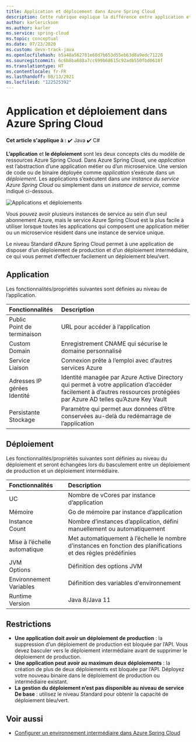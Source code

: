 ```yaml
---
title: Application et déploiement dans Azure Spring Cloud
description: Cette rubrique explique la différence entre application et déploiement dans Azure Spring Cloud.
author: karlerickson
ms.author: karler
ms.service: spring-cloud
ms.topic: conceptual
ms.date: 07/23/2020
ms.custom: devx-track-java
ms.openlocfilehash: b5a48a562781e68d7b653d55eb63d8a9edc71228
ms.sourcegitcommit: 6c6b8ba688a7cc699b68615c92adb550fbd0610f
ms.translationtype: HT
ms.contentlocale: fr-FR
ms.lasthandoff: 08/13/2021
ms.locfileid: "122525392"
---
```

# <a name="app-and-deployment-in-azure-spring-cloud"></a>Application et déploiement dans Azure Spring Cloud

**Cet article s'applique à :** ✔️ Java ✔️ C#

**L’application** et **le déploiement** sont les deux concepts clés du modèle de ressources Azure Spring Cloud. Dans Azure Spring Cloud, une *application* est l’abstraction d’une application métier ou d’un microservice.  Une version de code ou de binaire déployée comme *application* s’exécute dans un *déploiement*.  Les applications s’exécutent dans *une instance du service Azure Spring Cloud* ou simplement dans un *instance de service*, comme indiqué ci-dessous.

 ![Applications et déploiements](./media/spring-cloud-app-and-deployment/app-deployment-rev.png)

Vous pouvez avoir plusieurs instances de service au sein d’un seul abonnement Azure, mais le service Azure Spring Cloud est la plus facile à utiliser lorsque toutes les applications qui composent une application métier ou un microservice résident dans une instance de service unique.

Le niveau Standard d’Azure Spring Cloud permet à une application de disposer d’un déploiement de production et d’un déploiement intermédiaire, ce qui vous permet d’effectuer facilement un déploiement bleu/vert.

## <a name="app"></a>Application

Les fonctionnalités/propriétés suivantes sont définies au niveau de l’application.

| Fonctionnalités | Description |
|:--|:----------------|
| Public</br>Point de terminaison | URL pour accéder à l’application |
| Custom</br>Domain | Enregistrement CNAME qui sécurise le domaine personnalisé |
| Service</br>Liaison | Connexion prête à l’emploi avec d’autres services Azure |
| Adresses IP gérées</br>Identité | Identité managée par Azure Active Directory qui permet à votre application d’accéder facilement à d’autres ressources protégées par Azure AD telles qu’Azure Key Vault |
| Persistante</br>Stockage | Paramètre qui permet aux données d’être conservées au-delà du redémarrage de l’application |

## <a name="deployment"></a>Déploiement

Les fonctionnalités/propriétés suivantes sont définies au niveau du déploiement et seront échangées lors du basculement entre un déploiement de production et un déploiement intermédiaire.

| Fonctionnalités | Description |
|:--|:----------------|
| UC | Nombre de vCores par instance d’application |
| Mémoire | Go de mémoire par instance d’application|
| Instance</br>Count | Nombre d’instances d’application, défini manuellement ou automatiquement |
| Mise à l’échelle automatique | Met automatiquement à l’échelle le nombre d’instances en fonction des planifications et des règles prédéfinies |
| JVM</br>Options | Définition des options JVM  |
| Environnement</br>Variables | Définition des variables d'environnement |
| Runtime</br>Version | Java 8/Java 11|

## <a name="restrictions"></a>Restrictions

* **Une application doit avoir un déploiement de production** : la suppression d’un déploiement de production est bloquée par l’API. Vous devez basculer vers le déploiement intermédiaire avant de supprimer le déploiement de production.
* **Une application peut avoir au maximum deux déploiements** : la création de plus de deux déploiements est bloquée par l’API. Déployez votre nouveau binaire dans le déploiement de production ou intermédiaire existant.
* **La gestion du déploiement n’est pas disponible au niveau de service De base** : utilisez le niveau Standard pour obtenir la capacité de déploiement bleu/vert.

## <a name="see-also"></a>Voir aussi

* [Configurer un environnement intermédiaire dans Azure Spring Cloud](./how-to-staging-environment.md)
